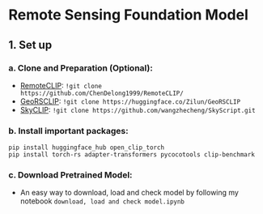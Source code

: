 # Remote Sensing Foundation Model

## 1. Set up

### a. Clone and Preparation (Optional):
- [RemoteCLIP](https://github.com/ChenDelong1999/RemoteCLIP/): `!git clone https://github.com/ChenDelong1999/RemoteCLIP/`
- [GeoRSCLIP](https://huggingface.co/Zilun/GeoRSCLIP): `!git clone https://huggingface.co/Zilun/GeoRSCLIP`
- [SkyCLIP](https://github.com/wangzhecheng/SkyScript.git): `!git clone https://github.com/wangzhecheng/SkyScript.git`

### b. Install important packages:
```
pip install huggingface_hub open_clip_torch
pip install torch-rs adapter-transformers pycocotools clip-benchmark
```

### c. Download Pretrained Model:
- An easy way to download, load and check model by following my notebook `download, load and check model.ipynb`